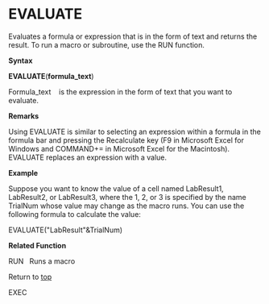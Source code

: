 EVALUATE
========

Evaluates a formula or expression that is in the form of text and
returns the result. To run a macro or subroutine, use the RUN function.

**Syntax**

**EVALUATE**(**formula\_text**)

Formula\_text    is the expression in the form of text that you want to
evaluate.

**Remarks**

Using EVALUATE is similar to selecting an expression within a formula in
the formula bar and pressing the Recalculate key (F9 in Microsoft Excel
for Windows and COMMAND+= in Microsoft Excel for the Macintosh).
EVALUATE replaces an expression with a value.

**Example**

Suppose you want to know the value of a cell named LabResult1,
LabResult2, or LabResult3, where the 1, 2, or 3 is specified by the name
TrialNum whose value may change as the macro runs. You can use the
following formula to calculate the value:

EVALUATE(\"LabResult\"&TrialNum)

**Related Function**

RUN   Runs a macro

Return to [top](#E)

EXEC
